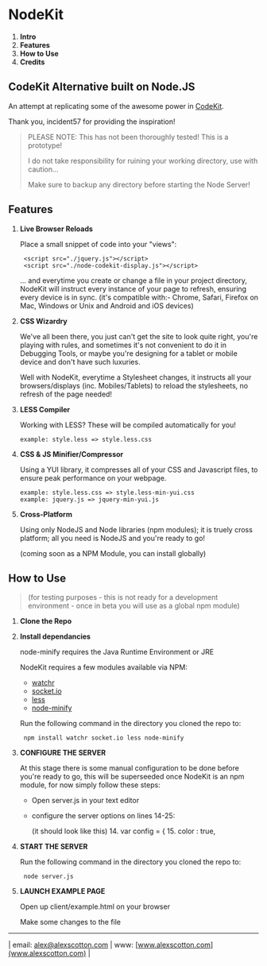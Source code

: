 NodeKit
==============
1. **Intro**
2. **Features**
3. **How to Use**
4. **Credits**

## CodeKit Alternative built on Node.JS

An attempt at replicating some of the awesome power in [CodeKit](http://incident57.com/codekit/).

Thank you, incident57 for providing the inspiration!

>PLEASE NOTE: This has not been thoroughly tested! This is a prototype!
>
> I do not take responsibility for ruining your working directory, use with caution...
>
> Make sure to backup any directory before starting the Node Server!

Features
--------

1. **Live Browser Reloads**
	
	Place a small snippet of code into your "views":

		<script src="./jquery.js"></script>
		<script src="./node-codekit-display.js"></script>

    ... and everytime you create or change a file in your project directory, NodeKit 
    will instruct every instance of your page to refresh, ensuring every device is
    in sync. (it's compatible with:- Chrome, Safari, Firefox on Mac, Windows or Unix and
    Android and iOS devices)

2. **CSS Wizardry**

    We've all been there, you just can't get the site to look quite right, you're
    playing with rules, and sometimes it's not convenient to do it in Debugging
    Tools, or maybe you're designing for a tablet or mobile device and don't have such luxuries.

    Well with NodeKit, everytime a Stylesheet changes, it instructs all your
    browsers/displays (inc. Mobiles/Tablets) to reload the stylesheets, no refresh of the page needed!

3.  **LESS Compiler**
	
	Working with LESS? These will be compiled automatically for you!

		example: style.less => style.less.css

4.	**CSS & JS Minifier/Compressor**
	
	Using a YUI library, it compresses all of your CSS and Javascript files, to ensure
	peak performance on your webpage.

		example: style.less.css => style.less-min-yui.css
		example: jquery.js => jquery-min-yui.js

5.	**Cross-Platform**
	
	Using only NodeJS and Node libraries (npm modules); it is truely cross platform; 
	all you need is NodeJS and you're ready to go!

	(coming soon as a NPM Module, you can install globally)

How to Use
--------

> (for testing purposes - this is not ready for a development environment - once in beta you will use as a global npm module)

1. **Clone the Repo**
2. **Install dependancies**

	node-minify requires the Java Runtime Environment or JRE
 	
	NodeKit requires a few modules available via NPM:
	- [watchr](https://github.com/mynyml/watchr)
 	- [socket.io](https://github.com/LearnBoost/socket.io)
  	- [less](http://lesscss.org/#-server-side-usage)
 	- [node-minify](https://github.com/srod/node-minify)

 	Run the following command in the directory you cloned the repo to:
 	 	
 	 	npm install watchr socket.io less node-minify
 	
3. **CONFIGURE THE SERVER**
	
	At this stage there is some manual configuration to be done before you're ready to go, this will be superseeded once NodeKit is an npm module, for now simply follow these steps:
	- Open server.js in your text editor
	- configure the server options on lines 14-25:

		(it should look like this)
		14. var config = {
		15. 	color 	  : true,


3. **START THE SERVER**

 	Run the following command in the directory you cloned the repo to:
 		
 		node server.js

4. **LAUNCH EXAMPLE PAGE**

 	Open up client/example.html on your browser

 	Make some changes to the file

--------
| email: [alex@alexscotton.com](mailto:alex@alexscotton.com) | www: [www.alexscotton.com](www.alexscotton.com) |